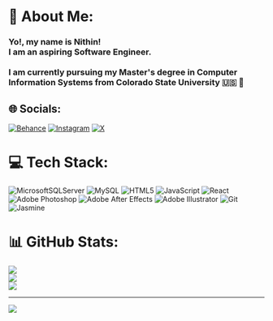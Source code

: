 # 💫 About Me:
### Yo!, my name is Nithin!<br>I am an aspiring Software Engineer. </br><br>I am currently pursuing my Master's degree in Computer Information Systems from Colorado State University 🇺🇸 🐐 </br>


## 🌐 Socials:
[![Behance](https://img.shields.io/badge/Behance-1769ff?logo=behance&logoColor=white)](https://behance.net/superpsyn) [![Instagram](https://img.shields.io/badge/Instagram-%23E4405F.svg?logo=Instagram&logoColor=white)](https://instagram.com/superpsyn) [![X](https://img.shields.io/badge/X-black.svg?logo=X&logoColor=white)](https://x.com/nitinbharadvaj) 

# 💻 Tech Stack:
![MicrosoftSQLServer](https://img.shields.io/badge/Microsoft%20SQL%20Server-CC2927?style=for-the-badge&logo=microsoft%20sql%20server&logoColor=white) ![MySQL](https://img.shields.io/badge/mysql-4479A1.svg?style=for-the-badge&logo=mysql&logoColor=white) ![HTML5](https://img.shields.io/badge/html5-%23E34F26.svg?style=for-the-badge&logo=html5&logoColor=white) ![JavaScript](https://img.shields.io/badge/javascript-%23323330.svg?style=for-the-badge&logo=javascript&logoColor=%23F7DF1E) ![React](https://img.shields.io/badge/react-%2320232a.svg?style=for-the-badge&logo=react&logoColor=%2361DAFB) ![Adobe Photoshop](https://img.shields.io/badge/adobe%20photoshop-%2331A8FF.svg?style=for-the-badge&logo=adobe%20photoshop&logoColor=white) ![Adobe After Effects](https://img.shields.io/badge/Adobe%20After%20Effects-9999FF.svg?style=for-the-badge&logo=Adobe%20After%20Effects&logoColor=white) ![Adobe Illustrator](https://img.shields.io/badge/adobe%20illustrator-%23FF9A00.svg?style=for-the-badge&logo=adobe%20illustrator&logoColor=white) ![Git](https://img.shields.io/badge/git-%23F05033.svg?style=for-the-badge&logo=git&logoColor=white) ![Jasmine](https://img.shields.io/badge/jasmine-%238A4182.svg?style=for-the-badge&logo=jasmine&logoColor=white)
# 📊 GitHub Stats:
![](https://github-readme-stats.vercel.app/api?username=superpsyn&theme=dark&hide_border=false&include_all_commits=false&count_private=false)<br/>
![](https://github-readme-streak-stats.herokuapp.com/?user=superpsyn&theme=dark&hide_border=false)<br/>
![](https://github-readme-stats.vercel.app/api/top-langs/?username=superpsyn&theme=dark&hide_border=false&include_all_commits=false&count_private=false&layout=compact)

---
[![](https://visitcount.itsvg.in/api?id=superpsyn&icon=0&color=0)](https://visitcount.itsvg.in)

<!-- Proudly created with GPRM ( https://gprm.itsvg.in ) -->




